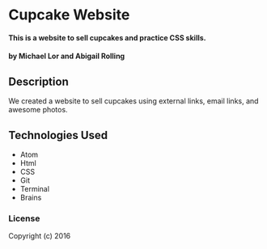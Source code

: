 # Cupcake Website

#### This is a website to sell cupcakes and practice CSS skills.

#### by Michael Lor and Abigail Rolling

## Description

We created a website to sell cupcakes using external links, email links, and awesome photos.

## Technologies Used

* Atom
* Html
* CSS
* Git
* Terminal
* Brains

### License

Copyright (c) 2016
